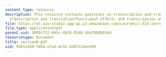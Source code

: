 ```yaml
---
content_type: resource
description: This resource contains questions on transcription and translation?practice,
  transcription and translation?functional effects and transcription and translation?conclusions.
file: https://ol-ocw-studio-app-qa.s3.amazonaws.com/courses/7-014-introductory-biology-spring-2005/94b1cd307054e7ad4c53b48f22eee208_section8.pdf
file_type: application/pdf
parent_uid: 3889c722-095c-4bf0-9140-16a7998b93dd
resourcetype: Document
title: section8.pdf
uid: 94b1cd30-7054-e7ad-4c53-b48f22eee208
---
```

